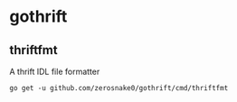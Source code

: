 # gothrift

## thriftfmt

A thrift IDL file formatter

```shell script
go get -u github.com/zerosnake0/gothrift/cmd/thriftfmt
```
